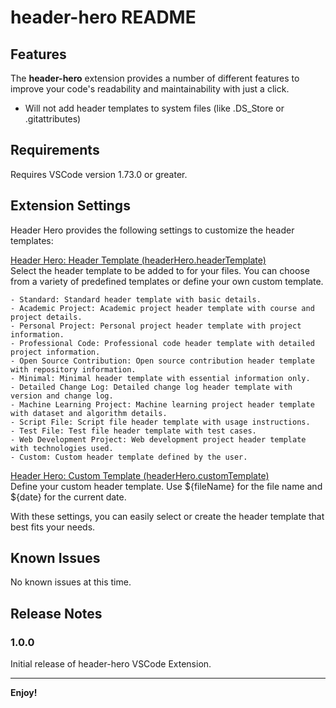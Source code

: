 # header-hero README




## Features

The **header-hero** extension provides a number of different features to improve 
your code's readability and maintainability with just a click.

- Will not add header templates to system files (like .DS_Store or .gitattributes)

## Requirements

Requires VSCode version 1.73.0 or greater.

## Extension Settings

Header Hero provides the following settings to customize the header templates:

<ins>Header Hero: Header Template (headerHero.headerTemplate)</ins><br>
Select the header template to be added to for your files. You can choose from a
variety of predefined templates or define your own custom template.

~~~~
- Standard: Standard header template with basic details.
- Academic Project: Academic project header template with course and project details.
- Personal Project: Personal project header template with project information.
- Professional Code: Professional code header template with detailed project information.
- Open Source Contribution: Open source contribution header template with repository information.
- Minimal: Minimal header template with essential information only.
- Detailed Change Log: Detailed change log header template with version and change log.
- Machine Learning Project: Machine learning project header template with dataset and algorithm details.
- Script File: Script file header template with usage instructions.
- Test File: Test file header template with test cases.
- Web Development Project: Web development project header template with technologies used.
- Custom: Custom header template defined by the user.
~~~~

<ins>Header Hero: Custom Template (headerHero.customTemplate)</ins><br>
Define your custom header template. Use \${fileName} for the file name and \${date} for the current date.

With these settings, you can easily select or create the header template that best fits your needs.

## Known Issues

No known issues at this time.

## Release Notes

### 1.0.0

Initial release of header-hero VSCode Extension.

---

**Enjoy!**
